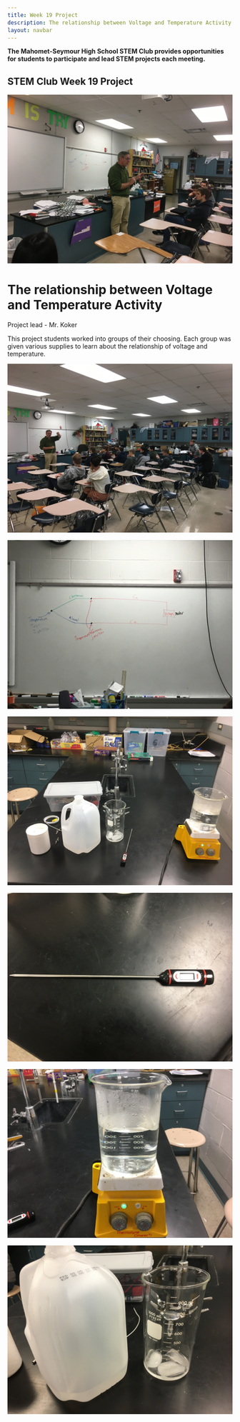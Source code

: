 ```yaml
---
title: Week 19 Project
description: The relationship between Voltage and Temperature Activity
layout: navbar
---
```


**The Mahomet-Seymour High School STEM Club provides opportunities for students to participate and lead STEM projects each meeting.** 


## **STEM Club Week 19 Project**

![](images/STEMClubProjectWeek19A.jpeg)  

# **The relationship between Voltage and Temperature Activity**

Project lead - Mr. Koker

                                                                                      

This project students worked into groups of their choosing.  Each group was given various supplies to learn about the relationship of voltage and temperature.  
                                                                                         

![](images/STEMClubProjectWeek19B.jpeg)

![](images/STEMClubProjectWeek19C.jpeg)

![](images/STEMClubProjectWeek19D.jpeg)

![](images/STEMClubProjectWeek19E.jpeg)                                                                    

![](images/STEMClubProjectWeek19F.jpeg)                                                                    

![](images/STEMClubProjectWeek19G.jpeg)                                                                    

